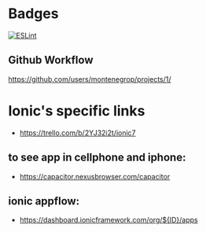 # Badges

[![ESLint](https://github.com/montenegrop/kindalab_frontend/actions/workflows/formatting.yml/badge.svg)](https://github.com/montenegrop/traf-7/actions/workflows/formatting.yml)

## Github Workflow

https://github.com/users/montenegrop/projects/1/


# Ionic's specific links

- https://trello.com/b/2YJ32i2t/ionic7

## to see app in cellphone and iphone:

- https://capacitor.nexusbrowser.com/capacitor

## ionic appflow:

- https://dashboard.ionicframework.com/org/${ID}/apps
